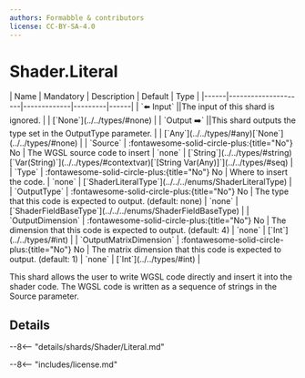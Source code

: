 ```yaml
---
authors: Formabble & contributors
license: CC-BY-SA-4.0
---
```



# Shader.Literal

<div class="sh-parameters" markdown="1">
| Name | Mandatory | Description | Default | Type |
|------|---------------------|-------------|---------|------|
| `⬅️ Input` ||The input of this shard is ignored. | | [`None`](../../types/#none) |
| `Output ➡️` ||This shard outputs the type set in the OutputType parameter. | | [`Any`](../../types/#any)[`None`](../../types/#none) |
| `Source` | :fontawesome-solid-circle-plus:{title="No"} No  | The WGSL source code to insert | `none` | [`String`](../../types/#string)[`Var(String)`](../../types/#contextvar)[`[String Var(Any)]`](../../types/#seq) |
| `Type` | :fontawesome-solid-circle-plus:{title="No"} No  | Where to insert the code. | `none` | [`ShaderLiteralType`](../../../enums/ShaderLiteralType) |
| `OutputType` | :fontawesome-solid-circle-plus:{title="No"} No  | The type that this code is expected to output. (default: none) | `none` | [`ShaderFieldBaseType`](../../../enums/ShaderFieldBaseType) |
| `OutputDimension` | :fontawesome-solid-circle-plus:{title="No"} No  | The dimension that this code is expected to output. (default: 4) | `none` | [`Int`](../../types/#int) |
| `OutputMatrixDimension` | :fontawesome-solid-circle-plus:{title="No"} No  | The matrix dimension that this code is expected to output. (default: 1) | `none` | [`Int`](../../types/#int) |

</div>

This shard allows the user to write WGSL code directly and insert it into the shader code. The WGSL code is written as a sequence of strings in the Source parameter.

## Details

--8<-- "details/shards/Shader/Literal.md"


--8<-- "includes/license.md"


